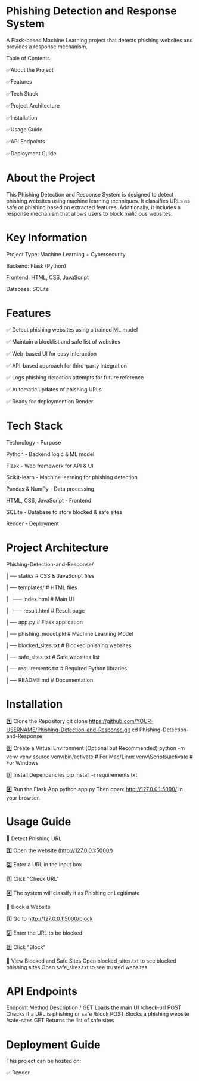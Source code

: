 <h1>Phishing Detection and Response System</h1>


A Flask-based Machine Learning project that detects phishing websites and provides a response mechanism.

 Table of Contents
 
 ✅About the Project
 
 ✅Features
 
 ✅Tech Stack
 
 ✅Project Architecture
 
 ✅Installation
 
 ✅Usage Guide
 
 ✅API Endpoints
 
 ✅Deployment Guide

<h1>About the Project</h1>

This Phishing Detection and Response System is designed to detect phishing websites using machine learning techniques. It classifies URLs as safe or phishing based on extracted features. Additionally, it includes a response mechanism that allows users to block malicious websites.

 <h1>Key Information</h1>
 
 Project Type: Machine Learning + Cybersecurity
 
 Backend: Flask (Python)
 
 Frontend: HTML, CSS, JavaScript
 
 Database: SQLite

 <h1>Features</h1>
 
✅ Detect phishing websites using a trained ML model

✅ Maintain a blocklist and safe list of websites

✅ Web-based UI for easy interaction

✅ API-based approach for third-party integration

✅ Logs phishing detection attempts for future reference

✅ Automatic updates of phishing URLs

✅ Ready for deployment on Render

<h1>Tech Stack</h1>

Technology	                -             Purpose

Python	                    -             Backend logic & ML model

Flask                	     -              Web framework for API & UI

Scikit-learn	              -             Machine learning for phishing detection

Pandas & NumPy       	     -              Data processing

HTML, CSS, JavaScript	     -             Frontend

SQLite                     -              Database to store blocked & safe sites

Render                     -           	 Deployment

 <h1>Project Architecture</h1>
 
 Phishing-Detection-and-Response/
 
│── static/                  # CSS & JavaScript files

│── templates/               # HTML files

│   ├── index.html           # Main UI

│   ├── result.html          # Result page

│── app.py                   # Flask application

│── phishing_model.pkl       # Machine Learning Model

│── blocked_sites.txt        # Blocked phishing websites

│── safe_sites.txt           # Safe websites list

│── requirements.txt         # Required Python libraries

│── README.md                # Documentation

 <h1>Installation</h1>
 
1️⃣  Clone the Repository
git clone https://github.com/YOUR-USERNAME/Phishing-Detection-and-Response.git
cd Phishing-Detection-and-Response

2️⃣ Create a Virtual Environment (Optional but Recommended)
python -m venv venv
source venv/bin/activate  # For Mac/Linux
venv\Scripts\activate  # For Windows

3️⃣ Install Dependencies
pip install -r requirements.txt

4️⃣ Run the Flask App
python app.py
Then open: http://127.0.0.1:5000/ in your browser.


 <h1>Usage Guide</h1>
🔹 Detect Phishing URL

1️⃣ Open the website (http://127.0.0.1:5000/)

2️⃣ Enter a URL in the input box

3️⃣ Click "Check URL"

4️⃣ The system will classify it as Phishing or Legitimate

🔹 Block a Website

1️⃣ Go to http://127.0.0.1:5000/block

2️⃣ Enter the URL to be blocked

3️⃣ Click "Block"

🔹 View Blocked and Safe Sites
Open blocked_sites.txt to see blocked phishing sites
Open safe_sites.txt to see trusted websites


<h1>API Endpoints</h1>
Endpoint	             Method	                  Description
/	                     GET	                    Loads the main UI
/check-url   	         POST                   	Checks if a URL is phishing or safe
/block	               POST	                    Blocks a phishing website
/safe-sites  	         GET	                    Returns the list of safe sites

<h1>Deployment Guide</h1>

This project can be hosted on:

✅ Render









